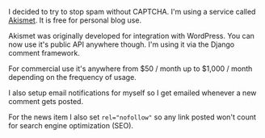 I decided to try to stop spam without CAPTCHA.  I'm using a service called [Akismet][1].  It is free for personal blog use.

Akismet was originally developed for integration with  WordPress. You can now use it's public API anywhere though.  I'm using it via the Django comment framework.

For commercial use it's anywhere from $50 / month up to $1,000 / month depending on the frequency of usage.

I also setup email notifications for myself so I get emailed whenever a new comment gets posted.

For the news item I also set `rel="nofollow"` so any link posted won't count for search engine optimization (SEO).

[1]: https://akismet.com

